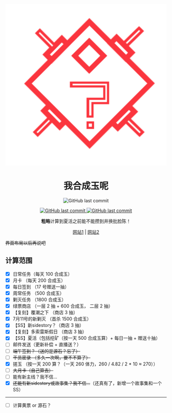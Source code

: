 <p align="center">
 <img src="./images/icon.svg">
</p>
<h1 align="center"> 我合成玉呢 </h1>
<p align="center">
<img alt="GitHub last commit" src="https://img.shields.io/github/last-commit/qiutongxue/arkn-where-is-my-hcy">
</p>
<p align="center">
<a href="https://whereismyhcy.vercel.app/">
 <img alt="GitHub last commit" src="https://img.shields.io/badge/Vercel-143?logo=vercel&color=000&logoColor=fff">
</a>
<a href="https://whereismyhcy.netlify.app/">
<img alt="GitHub last commit" src="https://img.shields.io/badge/Netlify-143?logo=netlify&color=00c7b7&logoColor=fff">
</a>


</p>
<p align="center"><strong>粗略</strong>计算到夏活之前能不能攒到井换批脸陈！</p>
<p align="center"><a href="https://whereismyhcy.vercel.app/">网站1</a> | <a href="https://whereismyhcy.netlify.app/">网站2</a></p>


~~界面布局以后再说吧~~

## 计算范围

- [x] 日常任务（每天 100 合成玉）
- [x] 月卡 （每天 200 合成玉）
- [x] 每日签到 （17 号赠送一抽）
- [x] 周常任务 （500 合成玉）
- [x] 剿灭任务 （1800 合成玉）
- [x] 绿票商店 （一层 2 抽 + 600 合成玉， 二层 2 抽）
- [x] 【复刻】覆潮之下 （商店 3 抽）
- [x] 7月11号的新剿灭 （首杀 1500 合成玉）
- [x] 【SS】新sidestory？（商店 3 抽）
- [x] 【复刻】多索雷斯假日 （商店 3 抽）
- [x] 【SS】夏活（包括挖矿（按一天 500 合成玉算）+ 每日一抽 + 赠送十抽）
- [ ] 邮件发送（更新补偿 + 直播送？）
- [ ] ~~端午签到？（送的是源石？忘了）~~
- [ ] ~~干员密录 （多久一次啊，要不不算了）~~
- [x] 搓玉 （按一天 200 算？（一天 260 体力，260 / 4.82 / 2 * 10 ≈ 270））
- [ ] ~~大月卡（自己算去）~~
- [ ] 能有新主线？我不信...
- [X] ~~还能有新sidestory或故事集？我不信...~~（还真有了，新增一个故事集和一个SS）

---

- [ ] 计算黄票 or 源石？
